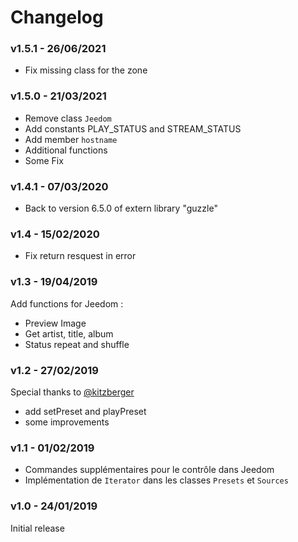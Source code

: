 # Changelog

### v1.5.1 - 26/06/2021

- Fix missing class for the zone


### v1.5.0 - 21/03/2021

- Remove class `Jeedom`
- Add constants PLAY_STATUS and STREAM_STATUS
- Add member `hostname`
- Additional functions
- Some Fix


### v1.4.1 - 07/03/2020

- Back to version 6.5.0 of extern library "guzzle"


### v1.4 - 15/02/2020

- Fix return resquest in error


### v1.3 - 19/04/2019

Add functions for Jeedom :
- Preview Image
- Get artist, title, album
- Status repeat and shuffle


### v1.2 - 27/02/2019

Special thanks to [@kitzberger](https://github.com/kitzberger)

- add setPreset and playPreset
- some improvements


### v1.1 - 01/02/2019

- Commandes supplémentaires pour le contrôle dans Jeedom
- Implémentation de `Iterator` dans les classes `Presets` et `Sources`


### v1.0 - 24/01/2019

Initial release
